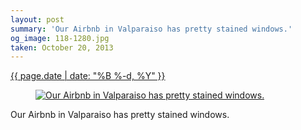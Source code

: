 ```yaml
---
layout: post
summary: 'Our Airbnb in Valparaiso has pretty stained windows.'
og_image: 118-1280.jpg
taken: October 20, 2013
---
```


<div class="post">
 <time>
  <a href="/118">
   {{ page.date | date: "%B %-d, %Y" }}
  </a>
 </time>
 <a href="/118">
  <figure data-taken="10/20/2013">
   <img alt="Our Airbnb in Valparaiso has pretty stained windows." sizes="(min-width: 700px) 50vw, calc(100vw - 2rem)" src="{{ site.assets_url }}/118-640.jpg" srcset="{{ site.assets_url }}/118-1280.jpg 1280w, {{ site.assets_url }}/118-960.jpg 960w, {{ site.assets_url }}/118-640.jpg 640w, {{ site.assets_url }}/118-320.jpg 320w"/>
  </figure>
 </a>
 <span>
  Our Airbnb in Valparaiso has pretty stained windows.
 </span>
</div>
